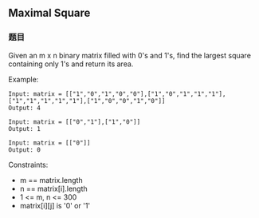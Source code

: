 ## Maximal Square

### 题目
Given an m x n binary matrix filled with 0's and 1's, 
find the largest square containing only 1's and return its area.

Example:
```
Input: matrix = [["1","0","1","0","0"],["1","0","1","1","1"],["1","1","1","1","1"],["1","0","0","1","0"]]
Output: 4

Input: matrix = [["0","1"],["1","0"]]
Output: 1

Input: matrix = [["0"]]
Output: 0
```

Constraints:
* m == matrix.length
* n == matrix[i].length
* 1 <= m, n <= 300
* matrix[i][j] is '0' or '1'